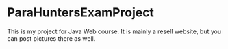 # ParaHuntersExamProject
This is my project for Java Web course. It is mainly a resell website, but you can post pictures there as well.
